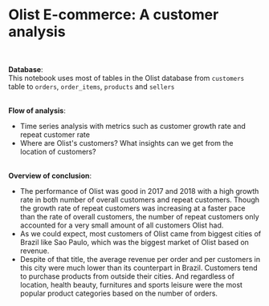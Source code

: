 # Olist E-commerce: A customer analysis
<br>

**Database**: <br>
This notebook uses most of tables in the Olist database from `customers` table to `orders`, `order_items`, `products` and `sellers` <br><br>

**Flow of analysis**: <br>
- Time series analysis with metrics such as customer growth rate and repeat customer rate
- Where are Olist's customers? What insights can we get from the location of customers? <br><br>

**Overview of conclusion**:<br>
- The performance of Olist was good in 2017 and 2018 with a high growth rate in both number of overall customers and repeat customers. Though the growth rate of repeat customers was increasing at a faster pace than the rate of overall customers, the number of repeat customers only accounted for a very small amount of all customers Olist had.
- As we could expect, most customers of Olist came from biggest cities of Brazil like Sao Paulo, which was the biggest market of Olist based on revenue.
- Despite of that title, the average revenue per order and per customers in this city were much lower than its counterpart in Brazil.
Customers tend to purchase products from outside their cities. And regardless of location, health beauty, furnitures and sports leisure were the most popular product categories based on the number of orders.
